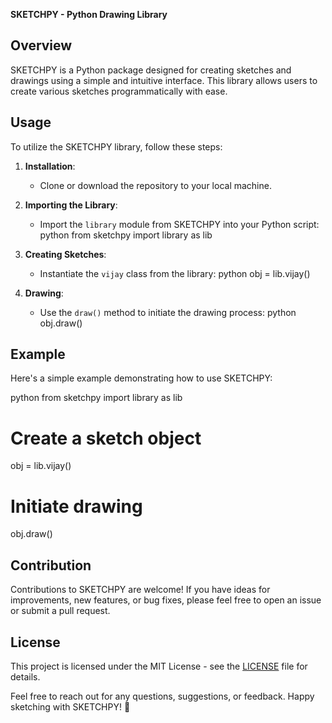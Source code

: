 **SKETCHPY - Python Drawing Library**

## Overview
SKETCHPY is a Python package designed for creating sketches and drawings using a simple and intuitive interface. This library allows users to create various sketches programmatically with ease.

## Usage
To utilize the SKETCHPY library, follow these steps:

1. **Installation**:
   - Clone or download the repository to your local machine.

2. **Importing the Library**:
   - Import the `library` module from SKETCHPY into your Python script:
     python
     from sketchpy import library as lib

3. **Creating Sketches**:
   - Instantiate the `vijay` class from the library:
     python
     obj = lib.vijay()

4. **Drawing**:
   - Use the `draw()` method to initiate the drawing process:
     python
     obj.draw()
     
## Example
Here's a simple example demonstrating how to use SKETCHPY:

python
from sketchpy import library as lib

# Create a sketch object
obj = lib.vijay()

# Initiate drawing
obj.draw()

## Contribution
Contributions to SKETCHPY are welcome! If you have ideas for improvements, new features, or bug fixes, please feel free to open an issue or submit a pull request.

## License
This project is licensed under the MIT License - see the [LICENSE](LICENSE) file for details.

Feel free to reach out for any questions, suggestions, or feedback. Happy sketching with SKETCHPY! 🎨
